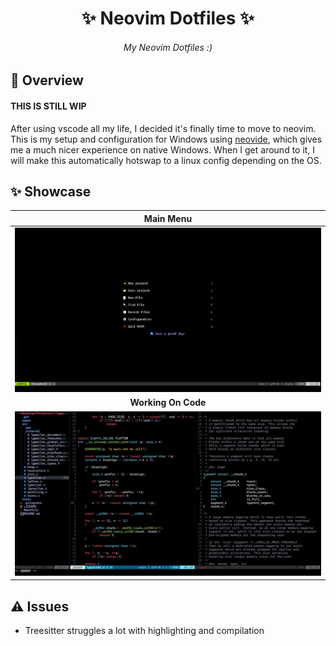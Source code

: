 <h1 align="center">✨ Neovim Dotfiles ✨</h1>

<h6 align="center"><em>My Neovim Dotfiles :)</em></h6>

## 📝 Overview

#### THIS IS STILL WIP

After using vscode all my life, I decided it's finally time to move to neovim.
This is my setup and configuration for Windows using [neovide](https://neovide.dev/), which gives me a much nicer experience on native Windows. When I get around to it, I will make this automatically hotswap to a linux config depending on the OS.

## ✨ Showcase

| Main Menu |
|:---------:|
| ![menu.png](./screenshots/menu.png) |
| <b>Working On Code</b> |
| ![code.png](./screenshots/code.png) |

## ⚠ Issues

- Treesitter struggles a lot with highlighting and compilation
